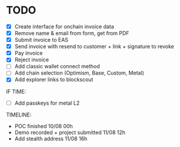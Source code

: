 # TODO

- [x] Create interface for onchain invoice data
- [x] Remove name & email from form, get from PDF
- [x] Submit invoice to EAS
- [x] Send invoice with resend to customer + link + signature to revoke
- [x] Pay invoice
- [x] Reject invoice
- [ ] Add classic wallet connect method
- [ ] Add chain selection (Optimism, Base, Custom, Metal)
- [x] Add explorer links to blockscout

IF TIME:
- [ ] Add passkeys for metal L2

TIMELINE:
- POC finished 10/08 00h
- Demo recorded + project submitted 11/08 12h
- Add stealth address 11/08 16h